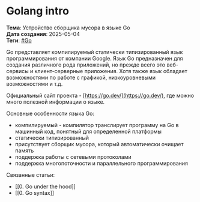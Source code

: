 # Golang intro

**Тема**: Устройство сборщика мусора в языке Go  
**Дата создания**: 2025-05-04  
**Теги**: [#Go](app://obsidian.md/index.html#Go)

Go представляет компилируемый статически типизированный язык программирования от компании Google. Язык Go предназначен для создания различного рода приложений, но прежде всего это веб-сервисы и клиент-серверные приложения. Хотя также язык обладает возможностями по работе с графикой, низкоуровневыми возможностями и т.д.

Официальный сайт проекта - [https://go.dev/](https://go.dev/), где можно много полезной информации о языке.

Основные особенности языка Go:

- компилируемый - компилятор транслирует программу на Go в машинный код, понятный для определенной платформы
- статически типизированный
- присутствует сборщик мусора, который автоматически очищает память
- поддержка работы с сетевыми протоколами
- поддержка многопоточности и параллельного программирования

Связанные статьи:
- [[0. Go under the hood]]
- [[0. Go syntax]]